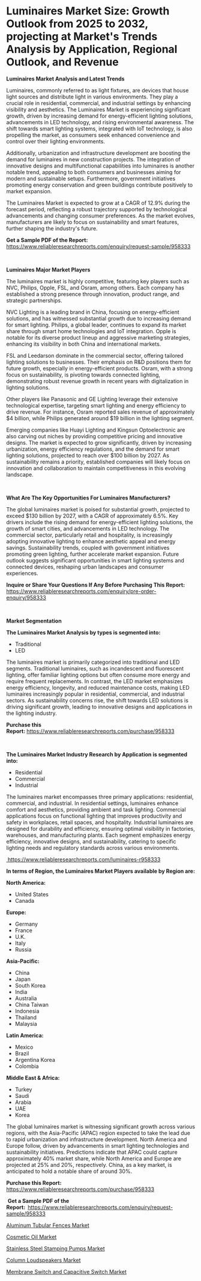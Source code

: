 <p><h1>Luminaires Market Size: Growth Outlook from 2025 to 2032, projecting at Market's Trends Analysis by Application, Regional Outlook, and Revenue</h1></p><p><strong>Luminaires Market Analysis and Latest Trends</strong></p>
<p><p>Luminaires, commonly referred to as light fixtures, are devices that house light sources and distribute light in various environments. They play a crucial role in residential, commercial, and industrial settings by enhancing visibility and aesthetics. The Luminaires Market is experiencing significant growth, driven by increasing demand for energy-efficient lighting solutions, advancements in LED technology, and rising environmental awareness. The shift towards smart lighting systems, integrated with IoT technology, is also propelling the market, as consumers seek enhanced convenience and control over their lighting environments.</p><p>Additionally, urbanization and infrastructure development are boosting the demand for luminaires in new construction projects. The integration of innovative designs and multifunctional capabilities into luminaires is another notable trend, appealing to both consumers and businesses aiming for modern and sustainable setups. Furthermore, government initiatives promoting energy conservation and green buildings contribute positively to market expansion. </p><p>The Luminaires Market is expected to grow at a CAGR of 12.9% during the forecast period, reflecting a robust trajectory supported by technological advancements and changing consumer preferences. As the market evolves, manufacturers are likely to focus on sustainability and smart features, further shaping the industry's future.</p></p>
<p><strong>Get a Sample PDF of the Report:&nbsp;</strong> <a href="https://www.reliableresearchreports.com/enquiry/request-sample/958333?utm_campaign=12&utm_medium=2&utm_source=Github&utm_content=ia&utm_term=04042025&utm_id=luminaires">https://www.reliableresearchreports.com/enquiry/request-sample/958333</a></p>
<p>&nbsp;</p>
<p><strong>Luminaires Major Market Players</strong></p>
<p><p>The luminaires market is highly competitive, featuring key players such as NVC, Philips, Opple, FSL, and Osram, among others. Each company has established a strong presence through innovation, product range, and strategic partnerships.</p><p>NVC Lighting is a leading brand in China, focusing on energy-efficient solutions, and has witnessed substantial growth due to increasing demand for smart lighting. Philips, a global leader, continues to expand its market share through smart home technologies and IoT integration. Opple is notable for its diverse product lineup and aggressive marketing strategies, enhancing its visibility in both China and international markets.</p><p>FSL and Leedarson dominate in the commercial sector, offering tailored lighting solutions to businesses. Their emphasis on R&D positions them for future growth, especially in energy-efficient products. Osram, with a strong focus on sustainability, is pivoting towards connected lighting, demonstrating robust revenue growth in recent years with digitalization in lighting solutions.</p><p>Other players like Panasonic and GE Lighting leverage their extensive technological expertise, targeting smart lighting and energy efficiency to drive revenue. For instance, Osram reported sales revenue of approximately $4 billion, while Philips generated around $19 billion in the lighting segment.</p><p>Emerging companies like Huayi Lighting and Kingsun Optoelectronic are also carving out niches by providing competitive pricing and innovative designs. The market is expected to grow significantly, driven by increasing urbanization, energy efficiency regulations, and the demand for smart lighting solutions, projected to reach over $100 billion by 2027. As sustainability remains a priority, established companies will likely focus on innovation and collaboration to maintain competitiveness in this evolving landscape.</p></p>
<p>&nbsp;</p>
<p><strong>What Are The Key Opportunities For Luminaires Manufacturers?</strong></p>
<p><p>The global luminaires market is poised for substantial growth, projected to exceed $130 billion by 2027, with a CAGR of approximately 6.5%. Key drivers include the rising demand for energy-efficient lighting solutions, the growth of smart cities, and advancements in LED technology. The commercial sector, particularly retail and hospitality, is increasingly adopting innovative lighting to enhance aesthetic appeal and energy savings. Sustainability trends, coupled with government initiatives promoting green lighting, further accelerate market expansion. Future outlook suggests significant opportunities in smart lighting systems and connected devices, reshaping urban landscapes and consumer experiences.</p></p>
<p><strong>Inquire or Share Your Questions If Any Before Purchasing This Report:</strong> <a href="https://www.reliableresearchreports.com/enquiry/pre-order-enquiry/958333?utm_campaign=12&utm_medium=2&utm_source=Github&utm_content=ia&utm_term=04042025&utm_id=luminaires">https://www.reliableresearchreports.com/enquiry/pre-order-enquiry/958333</a></p>
<p>&nbsp;</p>
<p><strong>Market Segmentation</strong></p>
<p><strong>The Luminaires Market Analysis by types is segmented into:</strong></p>
<p><ul><li>Traditional</li><li>LED</li></ul></p>
<p><p>The luminaires market is primarily categorized into traditional and LED segments. Traditional luminaires, such as incandescent and fluorescent lighting, offer familiar lighting options but often consume more energy and require frequent replacements. In contrast, the LED market emphasizes energy efficiency, longevity, and reduced maintenance costs, making LED luminaires increasingly popular in residential, commercial, and industrial sectors. As sustainability concerns rise, the shift towards LED solutions is driving significant growth, leading to innovative designs and applications in the lighting industry.</p></p>
<p><strong>Purchase this Report:&nbsp;</strong><a href="https://www.reliableresearchreports.com/purchase/958333?utm_campaign=12&utm_medium=2&utm_source=Github&utm_content=ia&utm_term=04042025&utm_id=luminaires">https://www.reliableresearchreports.com/purchase/958333</a></p>
<p>&nbsp;</p>
<p><strong>The Luminaires Market Industry Research by Application is segmented into:</strong></p>
<p><ul><li>Residential</li><li>Commercial</li><li>Industrial</li></ul></p>
<p><p>The luminaires market encompasses three primary applications: residential, commercial, and industrial. In residential settings, luminaires enhance comfort and aesthetics, providing ambient and task lighting. Commercial applications focus on functional lighting that improves productivity and safety in workplaces, retail spaces, and hospitality. Industrial luminaires are designed for durability and efficiency, ensuring optimal visibility in factories, warehouses, and manufacturing plants. Each segment emphasizes energy efficiency, innovative designs, and sustainability, catering to specific lighting needs and regulatory standards across various environments.</p></p>
<p><a href="https://www.reliableresearchreports.com/luminaires-r958333?utm_campaign=12&utm_medium=2&utm_source=Github&utm_content=ia&utm_term=04042025&utm_id=luminaires">&nbsp;https://www.reliableresearchreports.com/luminaires-r958333</a></p>
<p><strong>In terms of Region, the Luminaires Market Players available by Region are:</strong></p>
<p>
    <p> <strong> North America: </strong>
        <ul>
            <li>United States</li>
            <li>Canada</li>
        </ul>
        </p> 
    <p> <strong> Europe: </strong>
        <ul>
            <li>Germany</li>
            <li>France</li>
            <li>U.K.</li>
            <li>Italy</li>
            <li>Russia</li>
        </ul>
        </p> 
    <p> <strong> Asia-Pacific: </strong>
        <ul>
            <li>China</li>
            <li>Japan</li>
            <li>South Korea</li>
            <li>India</li>
            <li>Australia</li>
            <li>China Taiwan</li>
            <li>Indonesia</li>
            <li>Thailand</li>
            <li>Malaysia</li>
        </ul>
        </p> 
    <p> <strong> Latin America: </strong>
        <ul>
            <li>Mexico</li>
            <li>Brazil</li>
            <li>Argentina Korea</li>
            <li>Colombia</li>
        </ul>
        </p> 
    <p> <strong> Middle East & Africa: </strong>
        <ul>
            <li>Turkey</li>
            <li>Saudi</li>
            <li>Arabia</li>
            <li>UAE</li>
            <li>Korea</li>
        </ul>
    </p>
    </p>
<p><p>The global luminaires market is witnessing significant growth across various regions, with the Asia-Pacific (APAC) region expected to take the lead due to rapid urbanization and infrastructure development. North America and Europe follow, driven by advancements in smart lighting technologies and sustainability initiatives. Predictions indicate that APAC could capture approximately 40% market share, while North America and Europe are projected at 25% and 20%, respectively. China, as a key market, is anticipated to hold a notable share of around 30%.</p></p>
<p><strong>Purchase this Report: </strong><a href="https://www.reliableresearchreports.com/purchase/958333?utm_campaign=12&utm_medium=2&utm_source=Github&utm_content=ia&utm_term=04042025&utm_id=luminaires">https://www.reliableresearchreports.com/purchase/958333</a></p>
<p>&nbsp;<strong>Get a Sample PDF of the Report:&nbsp;&nbsp;</strong><a href="https://www.reliableresearchreports.com/enquiry/request-sample/958333?utm_campaign=12&utm_medium=2&utm_source=Github&utm_content=ia&utm_term=04042025&utm_id=luminaires">https://www.reliableresearchreports.com/enquiry/request-sample/958333</a></p>
<p><strong></strong></p>
<p><p><a href="https://www.linkedin.com/pulse/examining-market-drivers-aluminum-tubular-fences-expected-zlu4e?utm_campaign=12&utm_medium=2&utm_source=Github&utm_content=ia&utm_term=04042025&utm_id=luminaires">Aluminum Tubular Fences Market</a></p><p><a href="https://github.com/haajipauget/Market-Research-Report-List-1/blob/main/cosmetic-oil-market.md?utm_campaign=12&utm_medium=2&utm_source=Github&utm_content=ia&utm_term=04042025&utm_id=luminaires">Cosmetic Oil Market</a></p><p><a href="https://www.linkedin.com/pulse/market-demand-revenue-stainless-steel-stamping-pumps-136-jlqge?utm_campaign=12&utm_medium=2&utm_source=Github&utm_content=ia&utm_term=04042025&utm_id=luminaires">Stainless Steel Stamping Pumps Market</a></p><p><a href="https://github.com/lamlebienz7j/Market-Research-Report-List-1/blob/main/column-loudspeakers-market.md?utm_campaign=12&utm_medium=2&utm_source=Github&utm_content=ia&utm_term=04042025&utm_id=luminaires">Column Loudspeakers Market</a></p><p><a href="https://www.linkedin.com/pulse/comprehensive-report-membrane-switch-capacitive-market-new-cb6he?utm_campaign=12&utm_medium=2&utm_source=Github&utm_content=ia&utm_term=04042025&utm_id=luminaires">Membrane Switch and Capacitive Switch Market</a></p></p>